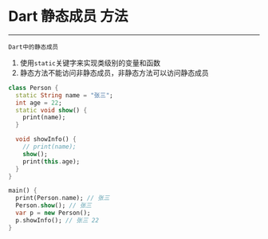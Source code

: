 # Dart 静态成员 方法
--- 

	Dart中的静态成员
	
1. 使用`static`关键字来实现类级别的变量和函数
2. 静态方法不能访问非静态成员，非静态方法可以访问静态成员

```dart
class Person {
  static String name = "张三";
  int age = 22;
  static void show() {
    print(name);
  }

  void showInfo() {
    // print(name);
    show();
    print(this.age);
  }
}

main() {
  print(Person.name); // 张三
  Person.show(); // 张三
  var p = new Person();
  p.showInfo(); // 张三 22
}
```